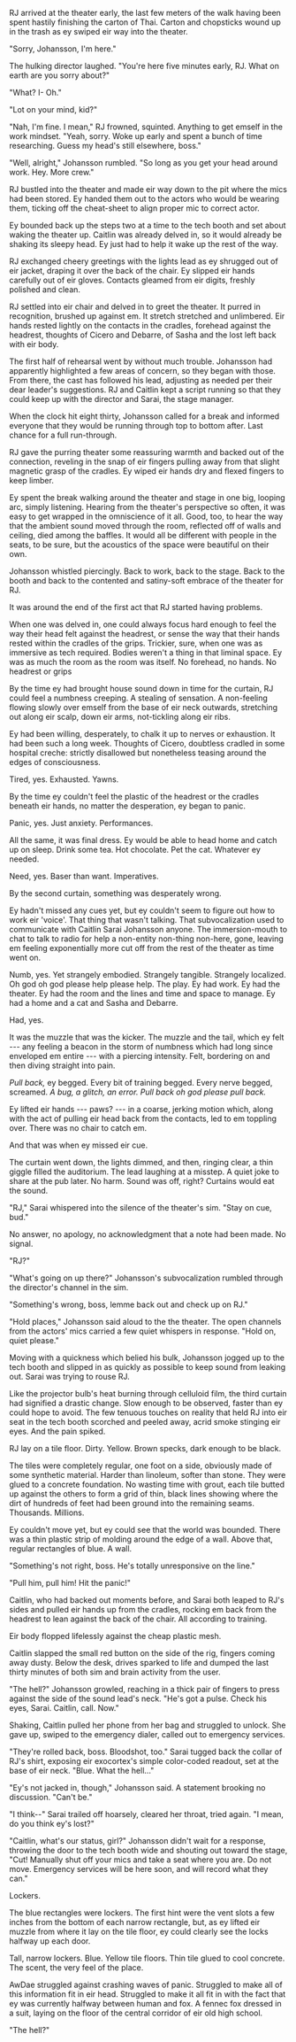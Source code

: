 RJ arrived at the theater early, the last few meters of the walk having been spent hastily finishing the carton of Thai. Carton and chopsticks wound up in the trash as ey swiped eir way into the theater.

"Sorry, Johansson, I'm here."

The hulking director laughed. "You're here five minutes early, RJ. What on earth are you sorry about?"

"What? I- Oh."

"Lot on your mind, kid?"

"Nah, I'm fine. I mean," RJ frowned, squinted. Anything to get emself in the work mindset. "Yeah, sorry. Woke up early and spent a bunch of time researching. Guess my head's still elsewhere, boss."

"Well, alright," Johansson rumbled. "So long as you get your head around work. Hey. More crew."

RJ bustled into the theater and made eir way down to the pit where the mics had been stored. Ey handed them out to the actors who would be wearing them, ticking off the cheat-sheet to align proper mic to correct actor.

Ey bounded back up the steps two at a time to the tech booth and set about waking the theater up. Caitlin was already delved in, so it would already be shaking its sleepy head. Ey just had to help it wake up the rest of the way.

RJ exchanged cheery greetings with the lights lead as ey shrugged out of eir jacket, draping it over the back of the chair. Ey slipped eir hands carefully out of eir gloves. Contacts gleamed from eir digits, freshly polished and clean.

RJ settled into eir chair and delved in to greet the theater. It purred in recognition, brushed up against em. It stretch stretched and unlimbered. Eir hands rested lightly on the contacts in the cradles, forehead against the headrest, thoughts of Cicero and Debarre, of Sasha and the lost left back with eir body.

<!-- Safety had always been a concern of the engineers, what with the lawyers breathing down their necks, and so all it would take to pull RJ back out would be for him (or someone else, for that matter) to lift eir hands from the contacts and move eir head away from the curved plastic headrest. To that end, it was considered good form to find a comfortable position that allowed one to rest lightly against the contacts without gripping at the hand rests --- the slight magnetic attraction between the contacts in eir fingers and the ones in the cradles would keep everything positioned nicely. -->

The first half of rehearsal went by without much trouble. Johansson had apparently highlighted a few areas of concern, so they began with those. From there, the cast has followed his lead, adjusting as needed per their dear leader's suggestions. RJ and Caitlin kept a script running so that they could keep up with the director and Sarai, the stage manager.

When the clock hit eight thirty, Johansson called for a break and informed everyone that they would be running through top to bottom after. Last chance for a full run-through.

RJ gave the purring theater some reassuring warmth and backed out of the connection, reveling in the snap of eir fingers pulling away from that slight magnetic grasp of the cradles. Ey wiped eir hands dry and flexed fingers to keep limber.

Ey spent the break walking around the theater and stage in one big, looping arc, simply listening. Hearing from the theater's perspective so often, it was easy to get wrapped in the omniscience of it all. Good, too, to hear the way that the ambient sound moved through the room, reflected off of walls and ceiling, died among the baffles. It would all be different with people in the seats, to be sure, but the acoustics of the space were beautiful on their own.

Johansson whistled piercingly. Back to work, back to the stage. Back to the booth and back to the contented and satiny-soft embrace of the theater for RJ.

It was around the end of the first act that RJ started having problems.

When one was delved in, one could always focus hard enough to feel the way their head felt against the headrest, or sense the way that their hands rested within the cradles of the grips. Trickier, sure, when one was as immersive as tech required. Bodies weren't a thing in that liminal space. Ey was as much the room as the room was itself. No forehead, no hands. No headrest or grips

By the time ey had brought house sound down in time for the curtain, RJ could feel a numbness creeping. A stealing of sensation. A non-feeling flowing slowly over emself from the base of eir neck outwards, stretching out along eir scalp, down eir arms, not-tickling along eir ribs.

Ey had been willing, desperately, to chalk it up to nerves or exhaustion. It had been such a long week. Thoughts of Cicero, doubtless cradled in some hospital creche: strictly disallowed but nonetheless teasing around the edges of consciousness.

Tired, yes. Exhausted. Yawns.

By the time ey couldn't feel the plastic of the headrest or the cradles beneath eir hands, no matter the desperation, ey began to panic.

Panic, yes. Just anxiety. Performances.

All the same, it was final dress. Ey would be able to head home and catch up on sleep. Drink some tea. Hot chocolate. Pet the cat. Whatever ey needed.

Need, yes. Baser than want. Imperatives.

By the second curtain, something was desperately wrong.

Ey hadn't missed any cues yet, but ey couldn't seem to figure out how to work eir 'voice'. That thing that wasn't talking. That subvocalization used to communicate with Caitlin Sarai Johansson anyone. The immersion-mouth to chat to talk to radio for help a non-entity non-thing non-here, gone, leaving em feeling exponentially more cut off from the rest of the theater as time went on.

Numb, yes. Yet strangely embodied. Strangely tangible. Strangely localized. Oh god oh god please help please help. The play. Ey had work. Ey had the theater. Ey had the room and the lines and time and space to manage. Ey had a home and a cat and Sasha and Debarre.

Had, yes.

It was the muzzle that was the kicker. The muzzle and the tail, which ey felt --- any feeling a beacon in the storm of numbness which had long since enveloped em entire --- with a piercing intensity. Felt, bordering on and then diving straight into pain.

*Pull back,* ey begged. Every bit of training begged. Every nerve begged, screamed. *A bug, a glitch, an error. Pull back oh god please pull back.*

Ey lifted eir hands --- paws? --- in a coarse, jerking motion which, along with the act of pulling eir head back from the contacts, led to em toppling over. There was no chair to catch em.

And that was when ey missed eir cue.

The curtain went down, the lights dimmed, and then, ringing clear, a thin giggle filled the auditorium. The lead laughing at a misstep. A quiet joke to share at the pub later. No harm. Sound was off, right? Curtains would eat the sound.

"RJ," Sarai whispered into the silence of the theater's sim. "Stay on cue, bud."

No answer, no apology, no acknowledgment that a note had been made. No signal.

"RJ?"

"What's going on up there?" Johansson's subvocalization rumbled through the director's channel in the sim.

"Something's wrong, boss, lemme back out and check up on RJ."

"Hold places," Johansson said aloud to the the theater. The open channels from the actors' mics carried a few quiet whispers in response. "Hold on, quiet please."

Moving with a quickness which belied his bulk, Johansson jogged up to the tech booth and slipped in as quickly as possible to keep sound from leaking out. Sarai was trying to rouse RJ.

Like the projector bulb's heat burning through celluloid film, the third curtain had signified a drastic change. Slow enough to be observed, faster than ey could hope to avoid. The few tenuous touches on reality that held RJ into eir seat in the tech booth scorched and peeled away, acrid smoke stinging eir eyes. And the pain spiked.

RJ lay on a tile floor. Dirty. Yellow. Brown specks, dark enough to be black.

The tiles were completely regular, one foot on a side, obviously made of some synthetic material. Harder than linoleum, softer than stone. They were glued to a concrete foundation. No wasting time with grout, each tile butted up against the others to form a grid of thin, black lines showing where the dirt of hundreds of feet had been ground into the remaining seams. Thousands. Millions.

Ey couldn't move yet, but ey could see that the world was bounded. There was a thin plastic strip of molding around the edge of a wall. Above that, regular rectangles of blue. A wall.

"Something's not right, boss. He's totally unresponsive on the line."

"Pull him, pull him! Hit the panic!"

Caitlin, who had backed out moments before, and Sarai both leaped to RJ's sides and pulled eir hands up from the cradles, rocking em back from the headrest to lean against the back of the chair. All according to training.

Eir body flopped lifelessly against the cheap plastic mesh.

Caitlin slapped the small red button on the side of the rig, fingers coming away dusty. Below the desk, drives sparked to life and dumped the last thirty minutes of both sim and brain activity from the user.

"The hell?" Johansson growled, reaching in a thick pair of fingers to press against the side of the sound lead's neck. "He's got a pulse. Check his eyes, Sarai. Caitlin, call. Now."

Shaking, Caitlin pulled her phone from her bag and struggled to unlock. She gave up, swiped to the emergency dialer, called out to emergency services.

"They're rolled back, boss. Bloodshot, too." Sarai tugged back the collar of RJ's shirt, exposing eir exocortex's simple color-coded readout, set at the base of eir neck. "Blue. What the hell..."

"Ey's not jacked in, though," Johansson said. A statement brooking no discussion. "Can't be."

"I think--" Sarai trailed off hoarsely, cleared her throat, tried again. "I mean, do you think ey's lost?"

"Caitlin, what's our status, girl?" Johansson didn't wait for a response, throwing the door to the tech booth wide and shouting out toward the stage, "Cut! Manually shut off your mics and take a seat where you are. Do not move. Emergency services will be here soon, and will record what they can."

Lockers.

The blue rectangles were lockers. The first hint were the vent slots a few inches from the bottom of each narrow rectangle, but, as ey lifted eir muzzle from where it lay on the tile floor, ey could clearly see the locks halfway up each door.

Tall, narrow lockers. Blue. Yellow tile floors. Thin tile glued to cool concrete. The scent, the very feel of the place.

AwDae struggled against crashing waves of panic. Struggled to make all of this information fit in eir head. Struggled to make it all fit in with the fact that ey was currently halfway between human and fox. A fennec fox dressed in a suit, laying on the floor of the central corridor of eir old high school.

"The hell?"

